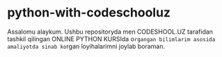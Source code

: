 # python-with-codeschooluz
Assalomu alaykum. Ushbu repositoryda men CODESHOOL.UZ tarafidan tashkil qilingan ONLINE PYTHON KURSIda o`rgangan bilimlarim asosida amaliyotda sinab ko`rgan loyihalarimni joylab boraman. 
